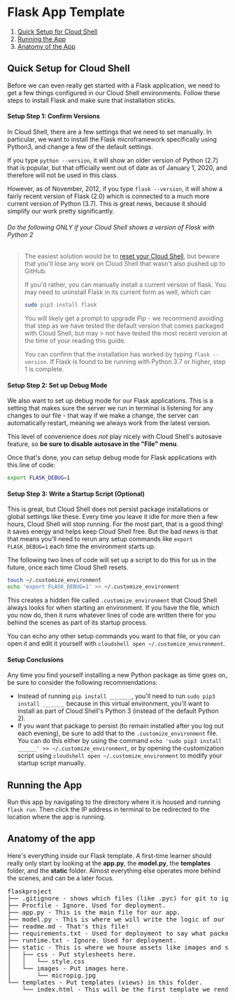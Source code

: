 # Flask App Template

1. [Quick Setup for Cloud Shell](#setup)
2. [Running the App](#run)
3. [Anatomy of the App](#anatomy)

## Quick Setup for Cloud Shell<a id="setup"></a>

Before we can even really get started with a Flask application, we need to get a few things configured in our Cloud Shell environments. Follow these steps to install Flask and make sure that installation sticks.

#### Setup Step 1: Confirm Versions

In Cloud Shell, there are a few settings that we need to set manually. In particular, we want to install the Flask microframework specifically using Python3, and change a few of the default settings.

If you type `python --version`, it will show an older version of Python (2.7) that is popular, but that officially went out of date as of January 1, 2020, and therefore will not be used in this class.

However, as of November, 2012, if you type `flask --version`, it will show a fairly recent version of Flask (2.0) which is connected to a much more current version of Python (3.7). This is great news, because it should simplify our work pretty significantly. 

###### Do the following ONLY if your Cloud Shell shows a version of Flask with Python 2

> The easiest solution would be to [reset your Cloud Shell](https://cloud.google.com/shell/docs/resetting-cloud-shell), but beware that you'll lose any work on Cloud Shell that wasn't also pushed up to GitHub. 
>       
> If you'd rather, you can manually install a current version of flask. You may need to uninstall Flask in its current form as well, which can 
> 
> ```bash
> sudo pip3 install flask
> ```
> 
> You will likely get a prompt to upgrade Pip - we recommend avoiding that step as we have tested the default version that comes packaged with Cloud Shell, but may > not have tested the most recent version at the time of your reading this guide.   
> 
> You can confirm that the installation has worked by typing `flask --version`. If Flask is found to be running with Python 3.7 or higher, step 1 is complete.
 
#### Setup Step 2: Set up Debug Mode

We also want to set up debug mode for our Flask applications. This is a setting that makes sure the server we run in terminal is listening for any changes to our file - that way if we make a change, the server can automatically restart, meaning we always work from the latest version.

This level of convenience does *not* play nicely with Cloud Shell's autosave feature, so **be sure to disable autosave in the "File" menu**.

Once that's done, you can setup debug mode for Flask applications with this line of code:

```bash
export FLASK_DEBUG=1
```

#### Setup Step 3: Write a Startup Script (Optional)

This is great, but Cloud Shell does not persist package installations or global settings like these. Every time you leave it idle for more then a few hours, Cloud Shell will stop running. For the most part, that is a good thing! it saves energy and helps keep Cloud Shell free. But the bad news is that that means you'll need to rerun any setup commands like `export FLASK_DEBUG=1` each time the environment starts up. 

The following two lines of code will set up a script to do this for us in the future, once each time Cloud Shell resets.

```bash
touch ~/.customize_environment
echo 'export FLASK_DEBUG=1' >> ~/.customize_environment
```

This creates a hidden file called `.customize_environment` that Cloud Shell always looks for when starting an environment. If you have the file, which you now do, then it runs whatever lines of code are written there for you behind the scenes as part of its startup process.

You can echo any other setup commands you want to that file, or you can open it and edit it yourself with `cloudshell open ~/.customize_environment`.

#### Setup Conclusions

Any time you find yourself installing a new Python package as time goes on, be sure to consider the following recommendations:
* Instead of running `pip install _______`, you'll need to run `sudo pip3 install _______` because in this virtual environment, you'll want to install as part of Cloud Shell's Python 3 (instead of the default Python 2).
* If you want that package to persist (to remain installed after you log out each evening), be sure to add that to the `.customize_environment` file. You can do this either by using the command `echo 'sudo pip3 install ______' >> ~/.customize_environment`, or by opening the customization script using `cloudshell open ~/.customize_environment` to modify your startup script manually.

## Running the App<a id="run"></a>

Run this app by navigating to the directory where it is housed and running `flask run`. Then click the IP address in terminal to be redirected to the location where the app is running. 

## Anatomy of the app<a id="anatomy"></a>

Here's everything inside our Flask template. A first-time learner should really only start by looking at the **app.py**, the **model.py**, the **templates** folder, and the **static** folder. Almost everything else operates more behind the scenes, and can be a later focus. 

<pre>
flaskproject
├── .gitignore - shows which files (like .pyc) for git to ignore.
├── Procfile - Ignore. Used for deployment.
├── app.py - This is the main file for our app.
├── model.py - This is where we will write the logic of our app.
├── readme.md - That's this file!
├── requirements.txt - Used for deployment to say what packages are needed.
├── runtime.txt - Ignore. Used for deployment.
├── static - This is where we house assets like images and stylesheets.
│   ├── css - Put stylesheets here.
│   │   └── style.css
│   └── images - Put images here.
│       └── micropig.jpg
└── templates - Put templates (views) in this folder.
    └── index.html - This will be the first template we render.
</pre>
